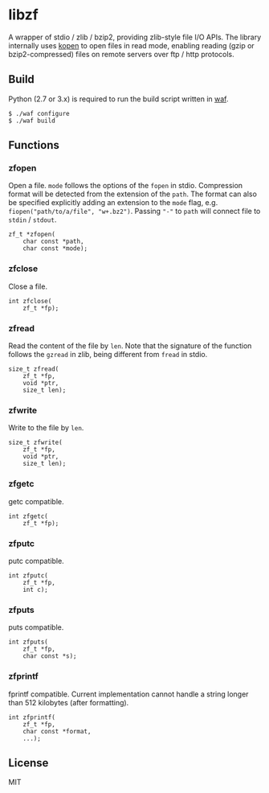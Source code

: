 # libzf

A wrapper of stdio / zlib / bzip2, providing zlib-style file I/O APIs. The library internally uses [kopen](https://github.com/attractivechaos/klib) to open files in read mode, enabling reading (gzip or bzip2-compressed) files on remote servers over ftp / http protocols.

## Build

Python (2.7 or 3.x) is required to run the build script written in [waf](https://github.com/waf-project/waf).

```
$ ./waf configure
$ ./waf build
```

## Functions

### zfopen

Open a file. `mode` follows the options of the `fopen` in stdio. Compression format will be detected from the extension of the `path`. The format can also be specified explicitly adding an extension to the `mode` flag, e.g. `fiopen("path/to/a/file", "w+.bz2")`. Passing `"-"` to `path` will connect file to `stdin` / `stdout`.

```
zf_t *zfopen(
	char const *path,
	char const *mode);
```

### zfclose

Close a file.

```
int zfclose(
	zf_t *fp);
```

### zfread

Read the content of the file by `len`. Note that the signature of the function follows the `gzread` in zlib, being different from `fread` in stdio.

```
size_t zfread(
	zf_t *fp,
	void *ptr,
	size_t len);
```

### zfwrite

Write to the file by `len`.

```
size_t zfwrite(
	zf_t *fp,
	void *ptr,
	size_t len);
```

### zfgetc

getc compatible.

```
int zfgetc(
	zf_t *fp);
```

### zfputc

putc compatible.

```
int zfputc(
	zf_t *fp,
	int c);
```

### zfputs

puts compatible.

```
int zfputs(
	zf_t *fp,
	char const *s);
```

### zfprintf

fprintf compatible. Current implementation cannot handle a string longer than 512 kilobytes (after formatting).

```
int zfprintf(
	zf_t *fp,
	char const *format,
	...);
```

## License

MIT